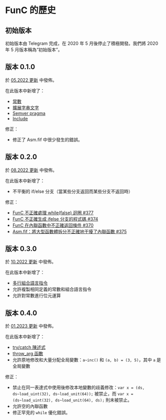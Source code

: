 # FunC 的歷史

## 初始版本
初始版本由 Telegram 完成，在 2020 年 5 月後停止了積極開發。我們將 2020 年 5 月版本稱為“初始版本”。

## 版本 0.1.0
於 [05.2022 更新](https://github.com/ton-blockchain/ton/releases/tag/v2022.05) 中發佈。

在此版本中新增了：
- [常數](/develop/func/literals_identifiers#constants)
- [擴展字串文字](/develop/func/literals_identifiers#string-literals)
- [Semver pragma](/develop/func/compiler_directives#pragma-version)
- [Include](/develop/func/compiler_directives#pragma-version)

修正：
- 修正了 Asm.fif 中很少發生的錯誤。



## 版本 0.2.0
於 [08.2022 更新](https://github.com/ton-blockchain/ton/releases/tag/v2022.08) 中發佈。

在此版本中新增了：
- 不平衡的 if/else 分支（當某些分支返回而某些分支不返回時）

修正：
- [FunC 不正確處理 while(false) 迴圈 #377](https://github.com/ton-blockchain/ton/issues/377)
- [FunC 不正確生成 ifelse 分支的程式碼 #374](https://github.com/ton-blockchain/ton/issues/374)
- [FunC 在內聯函數中不正確返回條件 #370](https://github.com/ton-blockchain/ton/issues/370)
- [Asm.fif：將大型函數體拆分不正確地干擾了內聯函數 #375](https://github.com/ton-blockchain/ton/issues/375)


## 版本 0.3.0
於 [10.2022 更新](https://github.com/ton-blockchain/ton/releases/tag/v2022.10) 中發佈。

在此版本中新增了：
- [多行組合語言指令](/develop/func/functions#multiline-asms)
- 允許複製相同定義的常數和組合語言指令
- 允許對常數進行位元運算

## 版本 0.4.0
於 [01.2023 更新](https://github.com/ton-blockchain/ton/releases/tag/v2023.01) 中發佈。

在此版本中新增了：
- [try/catch 陳述式](/develop/func/statements#try-catch-statements)
- [throw_arg 函數](/develop/func/builtins#throwing-exceptions)
- 允許原地修改和大量分配全局變數：`a~inc()` 和 `(a, b) = (3, 5)`，其中 `a` 是全局變數

修正：
- 禁止在同一表達式中使用後修改本地變數的歧義修改：`var x = (ds, ds~load_uint(32), ds~load_unit(64));` 被禁止，而 `var x = (ds~load_uint(32), ds~load_unit(64), ds);` 則未被禁止。
- 允許空的內聯函數
- 修正罕見的 `while` 優化錯誤。
